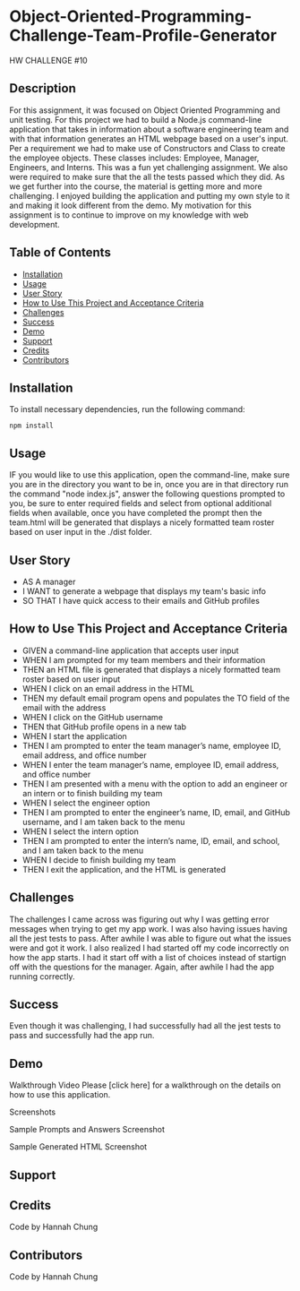 # Object-Oriented-Programming-Challenge-Team-Profile-Generator
HW CHALLENGE #10

## Description
For this assignment, it was focused on Object Oriented Programming and unit testing. For this project we had to build a Node.js command-line application that takes in information about a software engineering team and with that information generates an HTML webpage based on a user's input. Per a requirement we had to make use of Constructors and Class to create the employee objects. These classes includes: Employee, Manager, Engineers, and Interns. This was a fun yet challenging assignment. We also were required to make sure that the all the tests passed which they did. As we get further into the course, the material is getting more and more challenging. I enjoyed building the application and putting my own style to it and making it look different from the demo. My motivation for this assignment is to continue to improve on my knowledge with web development. 

## Table of Contents
* [Installation](#installation)
* [Usage](#usage) 
* [User Story](#userstory)
* [How to Use This Project and Acceptance Criteria](#HowtoUseThisProjectandAcceptanceCriteria)
* [Challenges](#Challenges)
* [Success](#Success) 
* [Demo](#Demo)
* [Support](#Support)
* [Credits](#Credits)
* [Contributors](#Contributors)

## Installation

To install necessary dependencies, run the following command:
```
npm install
```
## Usage
IF you would like to use this application, open the command-line, make sure you are in the directory you want to be in, once you are in that directory run the command "node index.js", answer the following questions prompted to you, be sure to enter required fields and select from optional additional fields when available, once you have completed the prompt then the team.html will be generated that displays a nicely formatted team roster based on user input in the ./dist folder.

## User Story
- AS A manager
- I WANT to generate a webpage that displays my team's basic info
- SO THAT I have quick access to their emails and GitHub profiles


## How to Use This Project and Acceptance Criteria

- GIVEN a command-line application that accepts user input
- WHEN I am prompted for my team members and their information
- THEN an HTML file is generated that displays a nicely formatted team roster based on user input
- WHEN I click on an email address in the HTML
- THEN my default email program opens and populates the TO field of the email with the address
- WHEN I click on the GitHub username
- THEN that GitHub profile opens in a new tab
- WHEN I start the application
- THEN I am prompted to enter the team manager’s name, employee ID, email address, and office number
- WHEN I enter the team manager’s name, employee ID, email address, and office number
- THEN I am presented with a menu with the option to add an engineer or an intern or to finish building my team
- WHEN I select the engineer option
- THEN I am prompted to enter the engineer’s name, ID, email, and GitHub username, and I am taken back to the menu
- WHEN I select the intern option
- THEN I am prompted to enter the intern’s name, ID, email, and school, and I am taken back to the menu
- WHEN I decide to finish building my team
- THEN I exit the application, and the HTML is generated

## Challenges
The challenges I came across was figuring out why I was getting error messages when trying to get my app work. I was also having issues having all the jest tests to pass. After awhile I was able to figure out what the issues were and got it work. I also realized I had started off my code incorrectly on how the app starts. I had it start off with a list of choices instead of startign off with the questions for the manager. Again, after awhile I had the app running correctly. 


## Success
Even though it was challenging, I had successfully had all the jest tests to pass and successfully had the app run. 


## Demo 

Walkthrough Video
Please [click here]<!--(https://youtube.com)--> for a walkthrough on the details on how to use this application.

Screenshots

Sample Prompts and Answers Screenshot 
<!-- ![Prompts and Answers](./assets/images/10-object-oriented-programming-homework-demo.png) -->

Sample Generated HTML Screenshot
<!-- ![generated HTML](./assets/images/10-object-oriented-programming-homework-demo.png) -->

## Support



## Credits
Code by Hannah Chung



## Contributors 
Code by Hannah Chung

